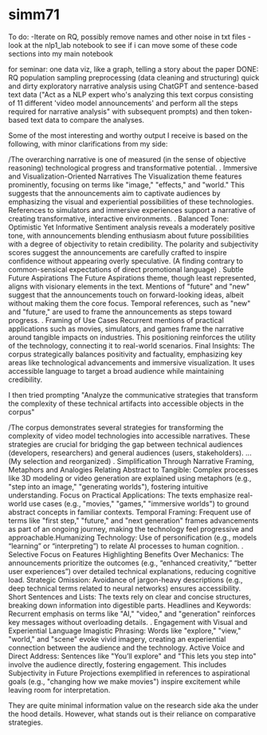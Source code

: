 # simm71
To do:
-Iterate on RQ, possibly remove names and other noise in txt files
-look at the nlp1_lab notebook to see if i can move some of these code sections into my main notebook

for seminar: one data viz, like a graph, telling a story about the paper
DONE:
RQ
population
sampling
preprocessing (data cleaning and structuring) 
quick and dirty exploratory narrative analysis using ChatGPT and sentence-based text data ("Act as a NLP expert who's analyzing this text corpus consisting of 11 different 'video model announcements' and perform all the steps required for narrative analysis" with subsequent prompts) and then token-based text data to compare the analyses.

Some of the most interesting and worthy output I receive is based on the following, with minor clarifications from my side:

/The overarching narrative is one of measured (in the sense of objective reasoning) technological progress and transformative potential. 
. Immersive and Visualization-Oriented Narratives
The Visualization theme features prominently, focusing on terms like "image," "effects," and "world." This suggests that the announcements aim to captivate audiences by emphasizing the visual and experiential possibilities of these technologies.
References to simulators and immersive experiences support a narrative of creating transformative, interactive environments.
. Balanced Tone: Optimistic Yet Informative
Sentiment analysis reveals a moderately positive tone, with announcements blending enthusiasm about future possibilities with a degree of objectivity to retain credibility.
The polarity and subjectivity scores suggest the announcements are carefully crafted to inspire confidence without appearing overly speculative. (A finding contrary to common-sensical expectations of direct promotional language)
. Subtle Future Aspirations
The Future Aspirations theme, though least represented, aligns with visionary elements in the text. Mentions of "future" and "new" suggest that the announcements touch on forward-looking ideas, albeit without making them the core focus. Temporal references, such as "new" and "future," are used to frame the announcements as steps toward progress.
. Framing of Use Cases
Recurrent mentions of practical applications such as movies, simulators, and games frame the narrative around tangible impacts on industries. This positioning reinforces the utility of the technology, connecting it to real-world scenarios.
Final Insights:
The corpus strategically balances positivity and factuality, emphasizing key areas like technological advancements and immersive visualization. It uses accessible language to target a broad audience while maintaining credibility.

I then tried prompting "Analyze the communicative strategies that transform the complexity of these technical artifacts into accessible objects in the corpus"

/The corpus demonstrates several strategies for transforming the complexity of video model technologies into accessible narratives. These strategies are crucial for bridging the gap between technical audiences (developers, researchers) and general audiences (users, stakeholders). ... 
(My selection and reorganized)
. Simplification Through Narrative Framing, Metaphors and Analogies
Relating Abstract to Tangible: Complex processes like 3D modeling or video generation are explained using metaphors (e.g., "step into an image," "generating worlds"), fostering intuitive understanding.
Focus on Practical Applications: The texts emphasize real-world use cases (e.g., "movies," "games," "immersive worlds") to ground abstract concepts in familiar contexts.
Temporal Framing: Frequent use of terms like "first step," "future," and "next generation" frames advancements as part of an ongoing journey, making the technology feel progressive and approachable.Humanizing Technology: Use of personification (e.g., models “learning” or “interpreting”) to relate AI processes to human cognition.
. Selective Focus on Features
Highlighting Benefits Over Mechanics: The announcements prioritize the outcomes (e.g., “enhanced creativity,” “better user experiences”) over detailed technical explanations, reducing cognitive load.
Strategic Omission: Avoidance of jargon-heavy descriptions (e.g., deep technical terms related to neural networks) ensures accessibility. Short Sentences and Lists: The texts rely on clear and concise structures, breaking down information into digestible parts.
Headlines and Keywords: Recurrent emphasis on terms like "AI," "video," and "generation" reinforces key messages without overloading details.
. Engagement with Visual and Experiential Language
Imagistic Phrasing: Words like "explore," "view," "world," and "scene" evoke vivid imagery, creating an experiential connection between the audience and the technology.
Active Voice and Direct Address: Sentences like "You’ll explore" and "This lets you step into" involve the audience directly, fostering engagement. This includes Subjectivity in Future Projections exemplified in references to aspirational goals (e.g., "changing how we make movies") inspire excitement while leaving room for interpretation.

They are quite minimal information value on the research side aka the under the hood details. However, what stands out is their reliance on comparative strategies.

